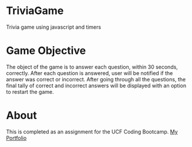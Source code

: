 # TriviaGame
Trivia game using javascript and timers
# Game Objective
The object of the game is to answer each question, within 30 seconds, correctly. After each question is answered, user will be notified if the answer was correct or incorrect. After going through all the questions, the final tally of correct and incorrect answers will be displayed with an option to restart the game.
# About
This is completed as an assignment for the UCF Coding Bootcamp.
[My Portfolio](https://dhawkins01.github.io/Bootstrap-Portfolio/portfolio.html)
